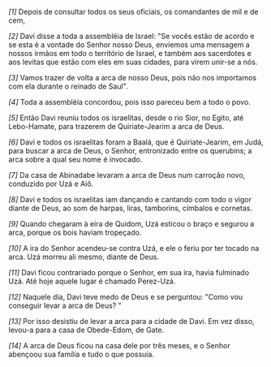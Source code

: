*[1]* Depois de consultar todos os seus oficiais, os comandantes de mil e de cem,

*[2]* Davi disse a toda a assembléia de Israel: "Se vocês estão de acordo e se esta é a vontade do Senhor nosso Deus, enviemos uma mensagem a nossos irmãos em todo o território de Israel, e também aos sacerdotes e aos levitas que estão com eles em suas cidades, para virem unir-se a nós.

*[3]* Vamos trazer de volta a arca de nosso Deus, pois não nos importamos com ela durante o reinado de Saul".

*[4]* Toda a assembléia concordou, pois isso pareceu bem a todo o povo.

*[5]* Então Davi reuniu todos os israelitas, desde o rio Sior, no Egito, até Lebo-Hamate, para trazerem de Quiriate-Jearim a arca de Deus.

*[6]* Davi e todos os israelitas foram a Baalá, que é Quiriate-Jearim, em Judá, para buscar a arca de Deus, o Senhor, entronizado entre os querubins; a arca sobre a qual seu nome é invocado.

*[7]* Da casa de Abinadabe levaram a arca de Deus num carroção novo, conduzido por Uzá e Aiô.

*[8]* Davi e todos os israelitas iam dançando e cantando com todo o vigor diante de Deus, ao som de harpas, liras, tamborins, címbalos e cornetas.

*[9]* Quando chegaram à eira de Quidom, Uzá esticou o braço e segurou a arca, porque os bois haviam tropeçado.

*[10]* A ira do Senhor acendeu-se contra Uzá, e ele o feriu por ter tocado na arca. Uzá morreu ali mesmo, diante de Deus.

*[11]* Davi ficou contrariado porque o Senhor, em sua ira, havia fulminado Uzá. Até hoje aquele lugar é chamado Perez-Uzá.

*[12]* Naquele dia, Davi teve medo de Deus e se perguntou: "Como vou conseguir levar a arca de Deus? "

*[13]* Por isso desistiu de levar a arca para a cidade de Davi. Em vez disso, levou-a para a casa de Obede-Edom, de Gate.

*[14]* A arca de Deus ficou na casa dele por três meses, e o Senhor abençoou sua família e tudo o que possuía.

